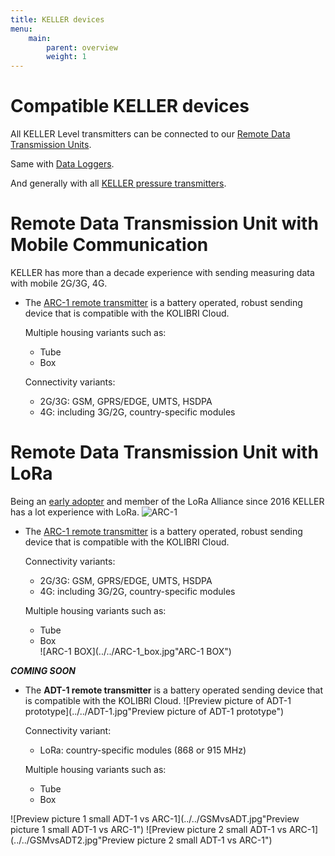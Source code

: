 ```yaml
---
title: KELLER devices
menu:
    main:
        parent: overview
        weight: 1
---
```



# Compatible KELLER devices
All KELLER Level transmitters can be connected to our [Remote Data Transmission Units](http://www.keller-druck.ch/home_e/paprod_e/hm_level_e.asp).

Same with [Data Loggers](http://www.keller-druck.ch/home_e/paprod_e/hm_loggers_e.asp).

And generally with all [KELLER pressure transmitters](http://www.keller-druck.ch/home_e/paprod_e/hm_transm_e.asp).

# Remote Data Transmission Unit with Mobile Communication
KELLER has more than a decade experience with sending measuring data with mobile 2G/3G, 4G.

- The [ARC-1 remote transmitter](http://www.keller-druck.ch/home_e/paprod_e/arc1_e.asp) is a battery operated, robust sending device that is compatible with the KOLIBRI Cloud.

  Multiple housing variants such as:
   - Tube
   - Box

  Connectivity variants:
  - 2G/3G:	GSM, GPRS/EDGE, UMTS, HSDPA
  - 4G: including 3G/2G, country-specific modules

# Remote Data Transmission Unit with LoRa
Being an [early adopter](https://www.thethingsnetwork.org/labs/story/pressure-manometer-node-shows-live-data-on-a-website-1) and member of the LoRa Alliance since 2016 KELLER has a lot experience with LoRa.
 ![ARC-1](../../ARC-1.jpg"ARC-1")

- The [ARC-1 remote transmitter](http://www.keller-druck.ch/home_e/paprod_e/arc1_e.asp) is a battery operated, robust sending device that is compatible with the KOLIBRI Cloud.

  Connectivity variants:  
  - 2G/3G:	GSM, GPRS/EDGE, UMTS, HSDPA
  - 4G: including 3G/2G, country-specific modules

  Multiple housing variants such as:  
   - Tube  
   - Box  
   ![ARC-1 BOX](../../ARC-1_box.jpg"ARC-1 BOX")

***COMING SOON***  

- The **ADT-1 remote transmitter** is a battery operated sending device that is compatible with the KOLIBRI Cloud.
 ![Preview picture of ADT-1 prototype](../../ADT-1.jpg"Preview picture of ADT-1 prototype")  

  Connectivity variant:  
  - LoRa: country-specific modules (868 or 915 MHz)  

  Multiple housing variants such as:  
   - Tube  
   - Box  



 ![Preview picture 1 small ADT-1 vs ARC-1](../../GSMvsADT.jpg"Preview picture 1 small ADT-1 vs ARC-1")
 ![Preview picture 2 small ADT-1 vs ARC-1](../../GSMvsADT2.jpg"Preview picture 2 small ADT-1 vs ARC-1")
